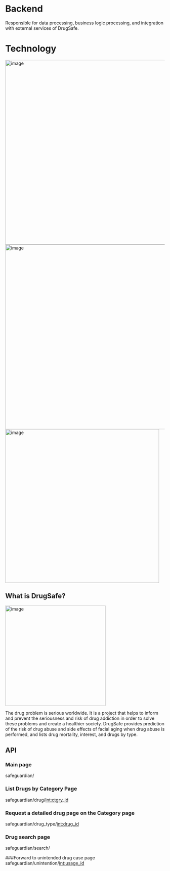 # Backend

Responsible for data processing, business logic processing, and integration with external services of DrugSafe.

# Technology
<img width="584" alt="image" src="https://github.com/hyeok55/hyeok55-DrugSafe_BE/assets/67605795/0054ebcd-0101-40d2-bce3-f0582789c2f8">
<img width="584" alt="image" src="https://github.com/hyeok55/hyeok55-DrugSafe_BE/assets/67605795/e64a3de7-8804-4325-8b1c-a22f3f915c25">
<img width="486" alt="image" src="https://github.com/hyeok55/hyeok55-DrugSafe_BE/assets/67605795/113a31d6-0989-4f24-9f0a-3ceb1f7d6ff1">



## What is DrugSafe?
<img width="317" alt="image" src="https://github.com/hyeok55/solution_challenge_2024/assets/67605795/481a7265-2721-4f0c-8cec-b8a4d4445c10">


The drug problem is serious worldwide. It is a project that helps to inform and prevent the seriousness and risk of drug addiction in order to solve these problems and create a healthier society. DrugSafe provides prediction of the risk of drug abuse and side effects of facial aging when drug abuse is performed, and lists drug mortality, interest, and drugs by type.


## API
### Main page
safeguardian/ 

### List Drugs by Category Page
safeguardian/drug/<int:ctgry_id> 

### Request a detailed drug page on the Category page
safeguardian/drug_type/<int:drug_id>

### Drug search page
safeguardian/search/

###Forward to unintended drug case page
safeguardian/unintention/<int:usage_id>

